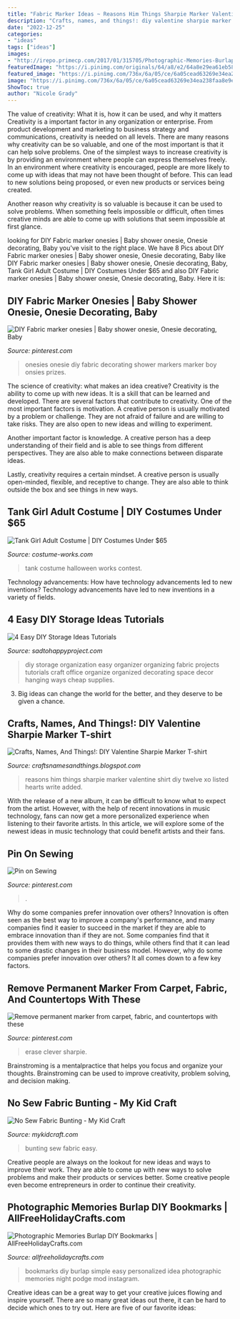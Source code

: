 ```yaml
---
title: "Fabric Marker Ideas ~ Reasons Him Things Sharpie Marker Valentine Shirt Diy Twelve Xo Listed Hearts Write Added"
description: "Crafts, names, and things!: diy valentine sharpie marker t-shirt"
date: "2022-12-25"
categories:
- "ideas"
tags: ["ideas"]
images:
- "http://irepo.primecp.com/2017/01/315705/Photographic-Memories-Burlap-DIY-Bookmarks_ExtraLarge1000_ID-2059850.jpg?v=2059850"
featuredImage: "https://i.pinimg.com/originals/64/a8/e2/64a8e29ea61eb584de76fbb4b4039b17.jpg"
featured_image: "https://i.pinimg.com/736x/6a/05/ce/6a05cead63269e34ea238faa8e9e106b--onesie-diy-onesies.jpg"
image: "https://i.pinimg.com/736x/6a/05/ce/6a05cead63269e34ea238faa8e9e106b--onesie-diy-onesies.jpg"
ShowToc: true
author: "Nicole Grady"
---
```



The value of creativity: What it is, how it can be used, and why it matters
Creativity is a important factor in any organization or enterprise. From product development and marketing to business strategy and communications, creativity is needed on all levels. There are many reasons why creativity can be so valuable, and one of the most important is that it can help solve problems.
One of the simplest ways to increase creativity is by providing an environment where people can express themselves freely. In an environment where creativity is encouraged, people are more likely to come up with ideas that may not have been thought of before. This can lead to new solutions being proposed, or even new products or services being created.

Another reason why creativity is so valuable is because it can be used to solve problems. When something feels impossible or difficult, often times creative minds are able to come up with solutions that seem impossible at first glance.

	

		
looking for DIY Fabric marker onesies | Baby shower onesie, Onesie decorating, Baby you've visit to the right place. We have 8 Pics about DIY Fabric marker onesies | Baby shower onesie, Onesie decorating, Baby like DIY Fabric marker onesies | Baby shower onesie, Onesie decorating, Baby, Tank Girl Adult Costume | DIY Costumes Under $65 and also DIY Fabric marker onesies | Baby shower onesie, Onesie decorating, Baby. Here it is:
		
    
## DIY Fabric Marker Onesies | Baby Shower Onesie, Onesie Decorating, Baby

<img loading=lazy src="https://i.pinimg.com/736x/6a/05/ce/6a05cead63269e34ea238faa8e9e106b--onesie-diy-onesies.jpg" onerror="this.onerror=null;this.src='https://tse2.mm.bing.net/th?id=OIP._1zZdsBVYq3BIRiYBpbLxwHaHa&amp;pid=15.1';" alt="DIY Fabric marker onesies | Baby shower onesie, Onesie decorating, Baby">

_Source: pinterest.com_

>onesies onesie diy fabric decorating shower markers marker boy onsies prizes. 

	

The science of creativity: what makes an idea creative?
Creativity is the ability to come up with new ideas. It is a skill that can be learned and developed. There are several factors that contribute to creativity.
One of the most important factors is motivation. A creative person is usually motivated by a problem or challenge. They are not afraid of failure and are willing to take risks. They are also open to new ideas and willing to experiment.

Another important factor is knowledge. A creative person has a deep understanding of their field and is able to see things from different perspectives. They are also able to make connections between disparate ideas.

Lastly, creativity requires a certain mindset. A creative person is usually open-minded, flexible, and receptive to change. They are also able to think outside the box and see things in new ways.

    
## Tank Girl Adult Costume | DIY Costumes Under $65

<img loading=lazy src="https://photos.costume-works.com/full/tank_girl.jpg" onerror="this.onerror=null;this.src='https://tse4.mm.bing.net/th?id=OIP.T73Btwc9QfvWp5_zP715eQHaLH&amp;pid=15.1';" alt="Tank Girl Adult Costume | DIY Costumes Under $65">

_Source: costume-works.com_

>tank costume halloween works contest. 

	

Technology advancements: How have technology advancements led to new inventions?
Technology advancements have led to new inventions in a variety of fields.

    
## 4 Easy DIY Storage Ideas Tutorials

<img loading=lazy src="http://sadtohappyproject.com/wp-content/uploads/2015/01/diy-home-organization-ideas.jpg" onerror="this.onerror=null;this.src='https://tse2.mm.bing.net/th?id=OIP.bL1wJ2w56PvbFwDbdQad_wHaKI&amp;pid=15.1';" alt="4 Easy DIY Storage Ideas Tutorials">

_Source: sadtohappyproject.com_

>diy storage organization easy organizer organizing fabric projects tutorials craft office organize organized decorating space decor hanging ways cheap supplies. 

	

3. Big ideas can change the world for the better, and they deserve to be given a chance.

    
## Crafts, Names, And Things!: DIY Valentine Sharpie Marker T-shirt

<img loading=lazy src="https://4.bp.blogspot.com/-WEI9GOQdoAY/UvR8_Len3nI/AAAAAAAADgo/a3V3I5z_Q1A/s1600/IMG_3216.JPG" onerror="this.onerror=null;this.src='https://tse2.mm.bing.net/th?id=OIP.32J_n8yBw3ryUkXSttwM9AHaKY&amp;pid=15.1';" alt="Crafts, Names, And Things!: DIY Valentine Sharpie Marker T-shirt">

_Source: craftsnamesandthings.blogspot.com_

>reasons him things sharpie marker valentine shirt diy twelve xo listed hearts write added. 

	

With the release of a new album, it can be difficult to know what to expect from the artist. However, with the help of recent innovations in music technology, fans can now get a more personalized experience when listening to their favorite artists. In this article, we will explore some of the newest ideas in music technology that could benefit artists and their fans.

    
## Pin On Sewing

<img loading=lazy src="https://i.pinimg.com/originals/64/a8/e2/64a8e29ea61eb584de76fbb4b4039b17.jpg" onerror="this.onerror=null;this.src='https://tse4.mm.bing.net/th?id=OIP.Tq6WWIKW3YXx4TIDa1BQCwHaFj&amp;pid=15.1';" alt="Pin on Sewing">

_Source: pinterest.com_

>. 

	

Why do some companies prefer innovation over others?
Innovation is often seen as the best way to improve a company's performance, and many companies find it easier to succeed in the market if they are able to embrace innovation than if they are not. Some companies find that it provides them with new ways to do things, while others find that it can lead to some drastic changes in their business model. However, why do some companies prefer innovation over others? It all comes down to a few key factors.

    
## Remove Permanent Marker From Carpet, Fabric, And Countertops With These

<img loading=lazy src="https://i.pinimg.com/736x/45/38/b3/4538b3bbffc966119146b48e479d9ef4--remove-permanent-marker-countertops.jpg" onerror="this.onerror=null;this.src='https://tse2.mm.bing.net/th?id=OIP.dBdE4dBc0rnGUsVZS7anFQHaJY&amp;pid=15.1';" alt="Remove permanent marker from carpet, fabric, and countertops with these">

_Source: pinterest.com_

>erase clever sharpie. 

	

Brainstroming is a mentalpractice that helps you focus and organize your thoughts. Brainstroming can be used to improve creativity, problem solving, and decision making.

    
## No Sew Fabric Bunting - My Kid Craft

<img loading=lazy src="http://mykidcraft.com/images/fabric-bunting-no-sew-bunting-easy-bunting4909117412.jpg" onerror="this.onerror=null;this.src='https://tse3.mm.bing.net/th?id=OIP.E2p6gV4lTOvcRFPkW1hRtwHaEL&amp;pid=15.1';" alt="No Sew Fabric Bunting - My Kid Craft">

_Source: mykidcraft.com_

>bunting sew fabric easy. 

	

Creative people are always on the lookout for new ideas and ways to improve their work. They are able to come up with new ways to solve problems and make their products or services better. Some creative people even become entrepreneurs in order to continue their creativity.

    
## Photographic Memories Burlap DIY Bookmarks | AllFreeHolidayCrafts.com

<img loading=lazy src="http://irepo.primecp.com/2017/01/315705/Photographic-Memories-Burlap-DIY-Bookmarks_ExtraLarge1000_ID-2059850.jpg?v=2059850" onerror="this.onerror=null;this.src='https://tse3.mm.bing.net/th?id=OIP.F3ebqzsohRg5Akv1m_evxQHaGb&amp;pid=15.1';" alt="Photographic Memories Burlap DIY Bookmarks | AllFreeHolidayCrafts.com">

_Source: allfreeholidaycrafts.com_

>bookmarks diy burlap simple easy personalized idea photographic memories night podge mod instagram. 

	

Creative ideas can be a great way to get your creative juices flowing and inspire yourself. There are so many great ideas out there, it can be hard to decide which ones to try out. Here are five of our favorite ideas: 

